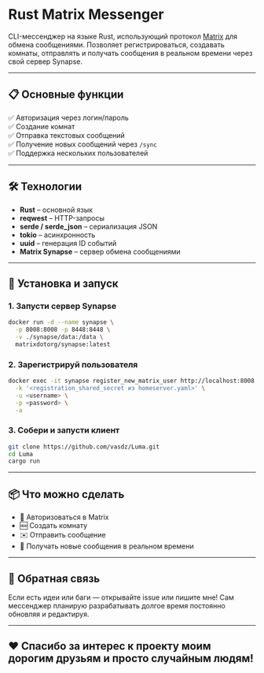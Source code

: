 # Rust Matrix Messenger

CLI-мессенджер на языке Rust, использующий протокол [Matrix](https://matrix.org/) для обмена сообщениями. Позволяет регистрироваться, создавать комнаты, отправлять и получать сообщения в реальном времени через свой сервер Synapse.

---

## 📋 Основные функции

✅ Авторизация через логин/пароль  
✅ Создание комнат  
✅ Отправка текстовых сообщений  
✅ Получение новых сообщений через `/sync`  
✅ Поддержка нескольких пользователей  

---

## 🛠 Технологии

- **Rust** – основной язык
- **reqwest** – HTTP-запросы
- **serde / serde_json** – сериализация JSON
- **tokio** – асинхронность
- **uuid** – генерация ID событий
- **Matrix Synapse** – сервер обмена сообщениями

---

## 🧰 Установка и запуск

### 1. Запусти сервер Synapse

```bash
docker run -d --name synapse \
  -p 8008:8008 -p 8448:8448 \
  -v ./synapse/data:/data \
  matrixdotorg/synapse:latest
```

### 2. Зарегистрируй пользователя

```bash
docker exec -it synapse register_new_matrix_user http://localhost:8008 \
  -k '<registration_shared_secret из homeserver.yaml>' \
  -u <username> \
  -p <password> \
  -a
```

### 3. Собери и запусти клиент

```bash
git clone https://github.com/vasdz/Luma.git
cd Luma
cargo run
```

---

## 📦 Что можно сделать

- 🔐 Авторизоваться в Matrix
- 🆕 Создать комнату
- ✉️ Отправить сообщение
- 🔁 Получать новые сообщения в реальном времени

---

## 💬 Обратная связь

Если есть идеи или баги — открывайте issue или пишите мне! Сам мессенджер планирую разрабатывать долгое время постоянно обновляя и редактируя.

---

## ❤️ Спасибо за интерес к проекту моим дорогим друзьям и просто случайным людям!


